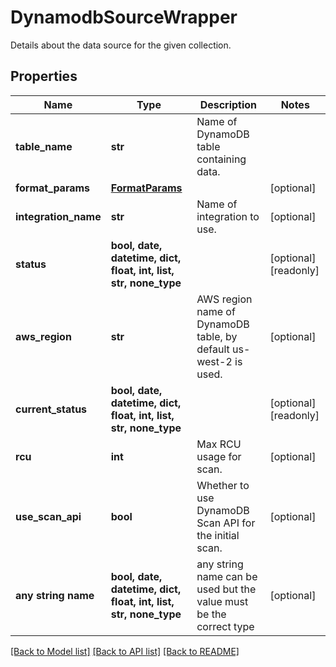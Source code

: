 # DynamodbSourceWrapper

Details about the data source for the given collection.

## Properties
Name | Type | Description | Notes
------------ | ------------- | ------------- | -------------
**table_name** | **str** | Name of DynamoDB table containing data. | 
**format_params** | [**FormatParams**](FormatParams.md) |  | [optional] 
**integration_name** | **str** | Name of integration to use. | [optional] 
**status** | **bool, date, datetime, dict, float, int, list, str, none_type** |  | [optional] [readonly] 
**aws_region** | **str** | AWS region name of DynamoDB table, by default us-west-2 is used. | [optional] 
**current_status** | **bool, date, datetime, dict, float, int, list, str, none_type** |  | [optional] [readonly] 
**rcu** | **int** | Max RCU usage for scan. | [optional] 
**use_scan_api** | **bool** | Whether to use DynamoDB Scan API for the initial scan. | [optional] 
**any string name** | **bool, date, datetime, dict, float, int, list, str, none_type** | any string name can be used but the value must be the correct type | [optional]

[[Back to Model list]](../README.md#documentation-for-models) [[Back to API list]](../README.md#documentation-for-api-endpoints) [[Back to README]](../README.md)


